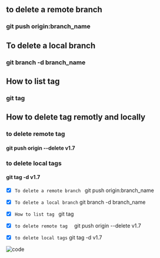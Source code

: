 ## to delete a remote branch 
### git push origin:branch_name

## To delete a local branch 
### git branch -d branch_name




## How to list tag 
### git tag

## How to delete tag remotly and locally 
### to delete remote tag 
#### git push origin --delete v1.7
### to delete local tags
#### git tag -d v1.7





- [x] `To delete a remote branch `               git push origin:branch_name  
- [x] `To delete a local branch`                 git branch -d branch_name
- [x] `How to list tag `                         git tag
- [x] `to delete remote tag  `                   git push origin --delete v1.7
- [x] `to delete local tags`                     git tag -d v1.7














![code](https://user-images.githubusercontent.com/92618945/191276407-50240761-3d34-4fcb-bfd8-fc86f1a0f861.png)
